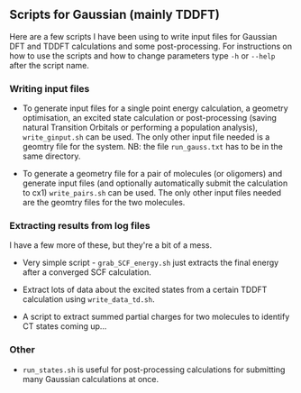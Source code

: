 Scripts for Gaussian (mainly TDDFT)
-----------------------------------

Here are a few scripts I have been using to write input files for Gaussian DFT and TDDFT calculations and some post-processing. For instructions on how to use the scripts and how to change parameters type `-h` or `--help` after the script name.

### Writing input files


- To generate input files for a single point energy calculation, a geometry optimisation, an excited state calculation or post-processing (saving natural Transition Orbitals or performing a population analysis), `write_ginput.sh` can be used. The only other input file needed is a geomtry file for the system. NB: the file `run_gauss.txt` has to be in the same directory.

- To generate a geometry file for a pair of molecules (or oligomers) and generate input files (and optionally automatically submit the calculation to cx1) `write_pairs.sh` can be used. The only other input files needed are the geomtry files for the two molecules.



### Extracting results from log files

I have a few more of these, but they're a bit of a mess.

- Very simple script - `grab_SCF_energy.sh` just extracts the final energy after a converged SCF calculation.

- Extract lots of data about the excited states from a certain TDDFT calculation using `write_data_td.sh`.

- A script to extract summed partial charges for two molecules to identify CT states coming up...

### Other

- `run_states.sh` is useful for post-processing calculations for submitting many Gaussian calculations at once.


